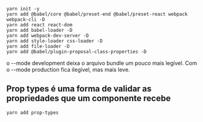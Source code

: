 ```
yarn init -y
yarn add @babel/core @babel/preset-end @babel/preset-react webpack webpack-cli -D
yarn add react react-dom
yarn add babel-loader -D
yarn add webpack-dev-server -D
yarn add style-loader css-loader -D
yarn add file-loader -D
yarn add @babel/plugin-proposal-class-properties -D
```

o --mode development deixa o arquivo bundle um pouco mais legível. Com o --mode production fica ilegível, mas mais leve.

## Prop types é uma forma de validar as propriedades que um componente recebe
```
yarn add prop-types
```
